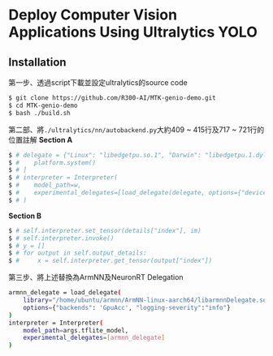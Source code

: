# Deploy Computer Vision Applications Using Ultralytics YOLO

## Installation
第一步、透過script下載並設定ultralytics的source code
```bash
$ git clone https://github.com/R300-AI/MTK-genio-demo.git
$ cd MTK-genio-demo
$ bash ./build.sh
```

第二部、將`./ultralytics/nn/autobackend.py`大約409 ~ 415行及717 ~ 721行的位置註解
  **Section A**
  ```bash
  $ # delegate = {"Linux": "libedgetpu.so.1", "Darwin": "libedgetpu.1.dylib", "Windows": "edgetpu.dll"}[
  $ #    platform.system()
  $ # ]
  $ # interpreter = Interpreter(
  $ #    model_path=w,
  $ #    experimental_delegates=[load_delegate(delegate, options={"device": device})],
  $ # )
  ```
  **Section B**
  ```bash
  $ # self.interpreter.set_tensor(details["index"], im)
  $ # self.interpreter.invoke()
  $ # y = []
  $ # for output in self.output_details:
  $ #     x = self.interpreter.get_tensor(output["index"])
  ```

第三步、將上述替換為ArmNN及NeuronRT Delegation


  ```bash
  armnn_delegate = load_delegate(
      library="/home/ubuntu/armnn/ArmNN-linux-aarch64/libarmnnDelegate.so",
      options={"backends": 'GpuAcc', "logging-severity":"info"}
  )
  interpreter = Interpreter(
      model_path=args.tflite_model, 
      experimental_delegates=[armnn_delegate]
  )    
  ```
